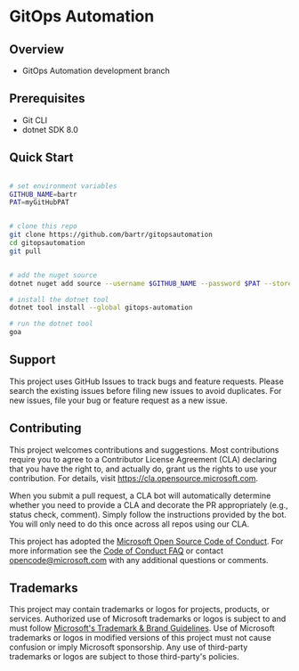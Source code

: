 # GitOps Automation

## Overview

- GitOps Automation development branch

## Prerequisites

- Git CLI
- dotnet SDK 8.0


## Quick Start

```bash

# set environment variables
GITHUB_NAME=bartr
PAT=myGitHubPAT

```

```bash

# clone this repo
git clone https://github.com/bartr/gitopsautomation
cd gitopsautomation
git pull

```

```bash

# add the nuget source
dotnet nuget add source --username $GITHUB_NAME --password $PAT --store-password-in-clear-text --name goa "https://nuget.pkg.github.com/bartr/index.json"

# install the dotnet tool
dotnet tool install --global gitops-automation

# run the dotnet tool
goa

```

## Support

This project uses GitHub Issues to track bugs and feature requests. Please search the existing issues before filing new issues to avoid duplicates. For new issues, file your bug or feature request as a new issue.

## Contributing

This project welcomes contributions and suggestions. Most contributions require you to agree to a Contributor License Agreement (CLA) declaring that you have the right to, and actually do, grant us the rights to use your contribution. For details, visit <https://cla.opensource.microsoft.com>.

When you submit a pull request, a CLA bot will automatically determine whether you need to provide a CLA and decorate the PR appropriately (e.g., status check, comment). Simply follow the instructions provided by the bot. You will only need to do this once across all repos using our CLA.

This project has adopted the [Microsoft Open Source Code of Conduct](https://opensource.microsoft.com/codeofconduct/). For more information see the [Code of Conduct FAQ](https://opensource.microsoft.com/codeofconduct/faq/) or contact [opencode@microsoft.com](mailto:opencode@microsoft.com) with any additional questions or comments.

## Trademarks

This project may contain trademarks or logos for projects, products, or services. Authorized use of Microsoft trademarks or logos is subject to and must follow [Microsoft's Trademark & Brand Guidelines](https://www.microsoft.com/en-us/legal/intellectualproperty/trademarks/usage/general). Use of Microsoft trademarks or logos in modified versions of this project must not cause confusion or imply Microsoft sponsorship. Any use of third-party trademarks or logos are subject to those third-party's policies.
